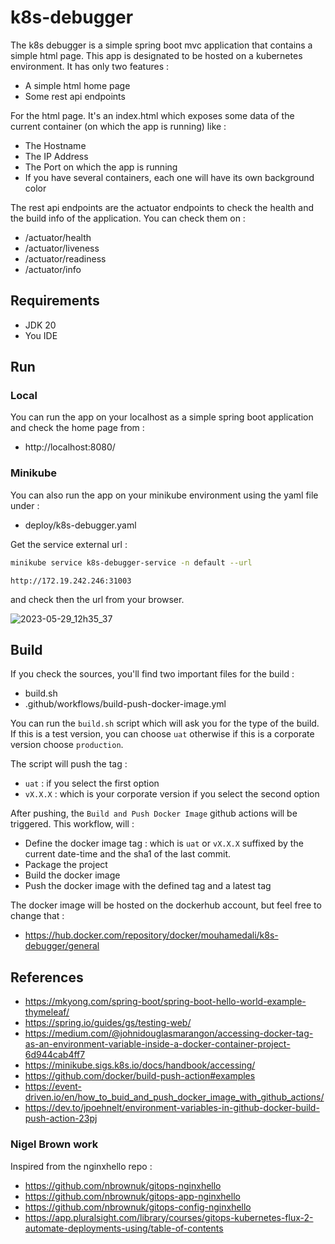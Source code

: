 # k8s-debugger

The k8s debugger is a simple spring boot mvc application that contains a simple html page.
This app is designated to be hosted on a kubernetes environment.
It has only two features :
- A simple html home page
- Some rest api endpoints

For the html page. It's an index.html which exposes some data of the current container (on which the app is running)
like :
- The Hostname
- The IP Address
- The Port on which the app is running
- If you have several containers, each one will have its own background color

The rest api endpoints are the actuator endpoints to check the health and the build info of the application. You can check them on :
- /actuator/health
- /actuator/liveness
- /actuator/readiness
- /actuator/info

## Requirements

- JDK 20
- You IDE

## Run

### Local
You can run the app on your localhost as a simple spring boot application and check the home page from :
- http://localhost:8080/

### Minikube

You can also run the app on your minikube environment using the yaml file under :
- deploy/k8s-debugger.yaml

Get the service external url :

```bash
minikube service k8s-debugger-service -n default --url
```

```text
http://172.19.242.246:31003
```

and check then the url from your browser.

![2023-05-29_12h35_37](https://github.com/mamdouni/k8s-debugger/assets/61866853/96f93fc3-7570-4c3a-ba8a-5c086eb4f013)

## Build

If you check the sources, you'll find two important files for the build :
- build.sh
- .github/workflows/build-push-docker-image.yml

You can run the ``build.sh`` script which will ask you for the type of the build. 
If this is a test version, you can choose ``uat`` otherwise if this is a corporate version choose ``production``.

The script will push the tag :
- ``uat`` : if you select the first option
- ``vX.X.X`` : which is your corporate version if you select the second option

After pushing, the ``Build and Push Docker Image`` github actions will be triggered.
This workflow, will :
- Define the docker image tag : which is ``uat`` or ``vX.X.X`` suffixed by the current date-time and the sha1 of the last commit.
- Package the project
- Build the docker image
- Push the docker image with the defined tag and a latest tag

The docker image will be hosted on the dockerhub account, but feel free to change that :
- https://hub.docker.com/repository/docker/mouhamedali/k8s-debugger/general

## References
- https://mkyong.com/spring-boot/spring-boot-hello-world-example-thymeleaf/
- https://spring.io/guides/gs/testing-web/
- https://medium.com/@johnidouglasmarangon/accessing-docker-tag-as-an-environment-variable-inside-a-docker-container-project-6d944cab4ff7
- https://minikube.sigs.k8s.io/docs/handbook/accessing/
- https://github.com/docker/build-push-action#examples
- https://event-driven.io/en/how_to_buid_and_push_docker_image_with_github_actions/
- https://dev.to/jpoehnelt/environment-variables-in-github-docker-build-push-action-23pj

### Nigel Brown work
Inspired from the nginxhello repo :
- https://github.com/nbrownuk/gitops-nginxhello
- https://github.com/nbrownuk/gitops-app-nginxhello
- https://github.com/nbrownuk/gitops-config-nginxhello
- https://app.pluralsight.com/library/courses/gitops-kubernetes-flux-2-automate-deployments-using/table-of-contents
